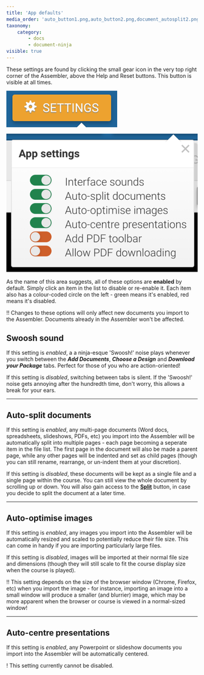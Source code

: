 ```yaml
---
title: 'App defaults'
media_order: 'auto_button1.png,auto_button2.png,document_autosplit2.png'
taxonomy:
    category:
        - docs
        - document-ninja
visible: true
---
```


These settings are found by clicking the small gear icon in the very top right corner of the Assembler, above the Help and Reset buttons. This button is visible at all times.

![App defaults button](auto_button1.png)

![App defaults menu](auto_button2.png)

As the name of this area suggests, all of these options are **enabled** by default. Simply click an item in the list to disable or re-enable it. Each item also has a colour-coded circle on the left - green means it's enabled, red means it's disabled.

!! Changes to these options will only affect new documents you import to the Assembler. Documents already in the Assembler won't be affected.

## Swoosh sound

If this setting is _enabled_, a a ninja-esque 'Swoosh!' noise plays whenever you switch between the _**Add Documents**_, _**Choose a Design**_ and _**Download your Package**_ tabs. Perfect for those of you who are action-oriented!

If this setting is _disabled_, switching between tabs is silent. If the 'Swoosh!' noise gets annoying after the hundredth time, don't worry, this allows a break for your ears.

---

## Auto-split documents

If this setting is _enabled_, any multi-page documents (Word docs, spreadsheets, slideshows, PDFs, etc) you import into the Assembler will be automatically split into multiple pages - each page becoming a seperate item in the file list. The first page in the document will also be made a parent page, while any other pages will be indented and set as child pages (though you can still rename, rearrange, or un-indent them at your discretion).

If this setting is _disabled_, these documents will be kept as a single file and a single page within the course. You can still view the whole document by scrolling up or down. You will also gain access to the [**Split**](add-documents/item-options#split) button, in case you decide to split the document at a later time.

---

## Auto-optimise images

If this setting is _enabled_, any images you import into the Assembler will be automatically resized and scaled to potentially reduce their file size. This can come in handy if you are importing particularly large files.

If this setting is _disabled_, images will be imported at their normal file size and dimensions (though they will still scale to fit the course display size when the course is played).

!! This setting depends on the size of the browser window (Chrome, Firefox, etc) when you import the image - for instance, importing an image into a small window will produce a smaller (and blurrier) image, which may be more apparent when the browser or course is viewed in a normal-sized window!

---

## Auto-centre presentations

If this setting is _enabled_, any Powerpoint or slideshow documents you import into the Assembler will be automatically centered.

! This setting currently cannot be disabled.